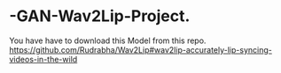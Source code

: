 # -GAN-Wav2Lip-Project.

You have have to download this Model from this repo.
https://github.com/Rudrabha/Wav2Lip#wav2lip-accurately-lip-syncing-videos-in-the-wild
